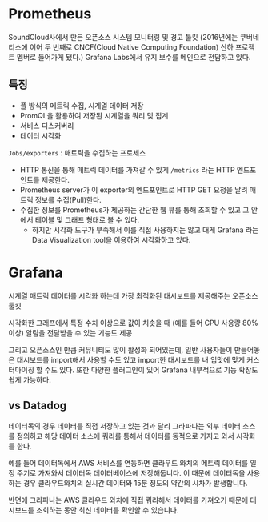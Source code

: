# Prometheus

SoundCloud사에서 만든 오픈소스 시스템 모니터링 및 경고 툴킷 (2016년에는 쿠버네티스에 이어 두 번째로 CNCF(Cloud Native Computing Foundation) 산하 프로젝트 멤버로 들어가게 됐다.)
Grafana Labs에서 유지 보수를 메인으로 전담하고 있다.

## 특징
- 풀 방식의 메트릭 수집, 시계열 데이터 저장
- PromQL을 활용하여 저장된 시계열을 쿼리 및 집계
- 서비스 디스커버리
- 데이터 시각화


`Jobs/exporters` : 매트릭을 수집하는 프로세스

- HTTP 통신을 통해 매트릭 데이터를 가져갈 수 있게 `/metrics` 라는 HTTP 엔드포인트를 제공한다.
- Prometheus server가 이 exporter의 엔드포인트로 HTTP GET 요청을 날려 매트릭 정보를 수집(Pull)한다.
- 수집한 정보를 Prometheus가 제공하는 간단한 웹 뷰를 통해 조회할 수 있고 그 안에서 테이블 및 그래프 형태로 볼 수 있다.
  - 하지만 시각화 도구가 부족해서 이를 직접 사용하지는 않고 대게 Grafana 라는 Data Visualization tool을 이용하여 시각화하고 있다.


# Grafana

시계열 매트릭 데이터를 시각화 하는데 가장 최적화된 대시보드를 제공해주는 오픈소스 툴킷


시각화한 그래프에서 특정 수치 이상으로 값이 치솟을 때 (예를 들어 CPU 사용량 80% 이상) 알림을 전달받을 수 있는 기능도 제공

그리고 오픈소스인 만큼 커뮤니티도 많이 활성화 되어있는데, 일반 사용자들이 만들어놓은 대시보드를 import해서 사용할 수도 있고 import한 대시보드를 내 입맛에 맞게 커스터마이징 할 수도 있다.
또한 다양한 플러그인이 있어 Grafana 내부적으로 기능 확장도 쉽게 가능하다.

## vs Datadog

데이터독의 경우 데이터를 직접 저장하고 있는 것과 달리 그라파나는 외부 데이터 소스를 정의하고 해당 데이터 소스에 쿼리를 통해서 데이터를 동적으로 가지고 와서 시각화를 한다.

예를 들어 데이터독에서 AWS 서비스를 연동하면 클라우드 와치의 메트릭 데이터를 일정 주기로 가져와서 데이터독 데이터베이스에 저장해둡니다. 
이 때문에 데이터독을 사용하는 경우 클라우드와치의 실시간 데이터와 15분 정도의 약간의 시차가 발생합니다. 

반면에 그라파나는 AWS 클라우드 와치에 직접 쿼리해서 데이터를 가져오기 때문에 대시보드를 조회하는 동안 최신 데이터를 확인할 수 있습니다.
